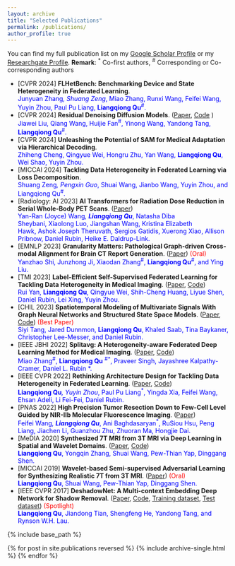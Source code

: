```yaml
---
layout: archive
title: "Selected Publications"
permalink: /publications/
author_profile: true
---
```


You can find my full publication list on my [Google Scholar Profile](https://scholar.google.com/citations?user=ruKpgzwAAAAJ&hl=zh-CN) or my [Researchgate Profile](https://www.researchgate.net/profile/Liangqiong-Qu-2).
**Remark**: <sup>*</sup> Co-first authors,  <sup>#</sup> Corresponding or Co-corresponding authors

- [CVPR 2024] **FLHetBench: Benchmarking Device and State Heterogeneity in Federated Learning**. 
 <br> <span style="color:blue;"> Junyuan Zhang<sup>*</sup>, Shuang Zeng<sup>*</sup>, Miao Zhang, Runxi Wang, Feifei Wang, Yuyin Zhou, Paul Pu Liang, **Liangqiong Qu**<sup>#</sup>. 
- [CVPR 2024] **Residual Denoising Diffusion Models**. ([Paper](https://arxiv.org/pdf/2308.13712.pdf), [Code](https://github.com/nachifur/RDDM) )
 <br> <span style="color:blue;"> Jiawei Liu, Qiang Wang, Huijie Fan<sup>#</sup>, Yinong Wang, Yandong Tang, **Liangqiong Qu**<sup>#</sup>. 
- [CVPR 2024] **Unleashing the Potential of SAM for Medical Adaptation via Hierarchical Decoding**. 
<br> <span style="color:blue;"> Zhiheng Cheng, Qingyue Wei, Hongru Zhu, Yan Wang, **Liangqiong Qu**, Wei Shao, Yuyin Zhou.
- [MICCAI 2024] **Tackling Data Heterogeneity in Federated Learning via Loss Decomposition**. 
<br> <span style="color:blue;"> Shuang Zeng<sup>*</sup>, Pengxin Guo<sup>*</sup>, Shuai Wang, Jianbo Wang, Yuyin Zhou, and Liangqiong Qu<sup>#</sup>.
- [Radiology: AI 2023] **AI Transformers for Radiation Dose Reduction in Serial Whole-Body PET Scans**. ([Paper](https://pubs.rsna.org/doi/full/10.1148/ryai.220246))
<br> <span style="color:blue;"> Yan-Ran (Joyce) Wang<sup>*</sup>, **Liangqiong Qu**<sup>*</sup>, Natasha Diba Sheybani, Xiaolong Luo, Jiangshan Wang, Kristina Elizabeth Hawk, Ashok Joseph Theruvath, Sergios Gatidis, Xuerong Xiao, Allison Pribnow, Daniel Rubin, Heike E. Daldrup-Link.
- [EMNLP 2023] **Granularity Matters: Pathological Graph-driven Cross-modal Alignment
for Brain CT Report Generation**. ([Paper](https://openreview.net/pdf?id=bB32QLrpu4)) <span style="color:red;"> (Oral) 
<br> <span style="color:blue;"> Yanzhao Shi, Junzhong Ji, Xiaodan Zhang<sup>#</sup>, **Liangqiong Qu**<sup>#</sup>, and Ying Liu.
- [TMI 2023] **Label-Efficient Self-Supervised Federated Learning for Tackling Data Heterogeneity in Medical Imaging**. ([Paper](https://ieeexplore-ieee-org.eproxy.lib.hku.hk/stamp/stamp.jsp?tp=&arnumber=10004993&tag=1), [Code](https://github.com/rui-yan/SSL-FL))
<br> <span style="color:blue;"> Rui Yan, **Liangqiong Qu**, Qingyue Wei, Shih-Cheng Huang, Liyue Shen, Daniel Rubin, Lei Xing, Yuyin Zhou.
- [CHIL 2023] **Spatiotemporal Modeling of Multivariate Signals With Graph Neural Networks and Structured State Space Models**. ([Paper](https://arxiv.org/pdf/2211.11176.pdf), [Code](https://github.com/tsy935/graphs4mer)) <span style="color:red;"> (Best Paper)
<br> <span style="color:blue;"> Siyi Tang, Jared Dunnmon, **Liangqiong Qu**, Khaled Saab, Tina Baykaner, Christopher Lee-Messer, and Daniel Rubin.
- [IEEE JBHI 2022] **Splitavg: A Heterogeneity-aware Federated Deep Learning Method for Medical Imaging**. ([Paper](https://ieeexplore.ieee.org/abstract/document/9806163), [Code](https://github.com/zm17943/SplitAVG))
<br> <span style="color:blue;"> Miao Zhang<sup>#</sup>, **Liangqiong Qu** <sup>#</sup><sup>*</sup>, Praveer Singh, Jayashree Kalpathy-Cramer, Daniel L. Rubin *. 
- [IEEE CVPR 2022] **Rethinking Architecture Design for Tackling Data Heterogeneity in Federated Learning**. ([Paper](https://openaccess.thecvf.com/content/CVPR2022/papers/Qu_Rethinking_Architecture_Design_for_Tackling_Data_Heterogeneity_in_Federated_Learning_CVPR_2022_paper.pdf), [Code](https://github.com/Liangqiong/ViT-FL-main))
<br> <span style="color:blue;"> **Liangqiong Qu**<sup>*</sup>, Yuyin Zhou<sup>*</sup>, Paul Pu Liang<sup>*</sup>, Yingda Xia, Feifei Wang, Ehsan Adeli, Li Fei-Fei, Daniel Rubin.
- [PNAS 2022] **High Precision Tumor Resection Down to Few-Cell Level Guided
by NIR-IIb Molecular Fluorescence Imaging**. ([Paper](https://www.pnas.org/doi/full/10.1073/pnas.2123111119))
<br> <span style="color:blue;"> Feifei Wang<sup>*</sup>, **Liangqiong Qu**<sup>*</sup>, Ani Baghdasaryan<sup>*</sup>, RuSiou Hsu, Peng Liang, Jiachen Li, Guanzhou Zhu, Zhuoran Ma, Hongjie Dai.
- [MeDIA 2020] **Synthesized 7T MRI from 3T MRI via Deep Learning in Spatial and Wavelet Domains**. ([Paper](https://www.sciencedirect.com/science/article/pii/S1361841520300293?casa_token=EOp1ZQaY6-wAAAAA:ZDlOHj_p9PlXDc2QtF7hAyzlYS-dqP0vYLJ_tcFD7afoo1w68-EHixRkyYWVAduqz2_mHNHRQA), [Code](https://github.com/Liangqiong/WATNet))
 <br> <span style="color:blue;"> **Liangqiong Qu**, Yongqin Zhang, Shuai Wang, Pew-Thian Yap, Dinggang Shen.
- [MICCAI 2019] **Wavelet-based Semi-supervised Adversarial Learning for Synthesizing Realistic 7T from 3T MRI**. ([Paper](https://link.springer.com/chapter/10.1007/978-3-030-32251-9_86)) <span style="color:red;"> (Oral) 
 <br> <span style="color:blue;"> **Liangqiong Qu**, Shuai Wang, Pew-Thian Yap, Dinggang Shen. 
- [IEEE CVPR 2017] **DeshadowNet: A Multi-context Embedding Deep Network for Shadow Removal**. ([Paper](https://openaccess.thecvf.com/content_cvpr_2017/papers/Qu_DeshadowNet_A_Multi-Context_CVPR_2017_paper.pdf), [Code](https://pan.baidu.com/s/1cKRVJMbemvTOlJgZqk2Nyw), [Training dataset](https://drive.google.com/file/d/1W8vBRJYDG9imMgr9I2XaA13tlFIEHOjS/view), [Test dataset](https://hkuhk-my.sharepoint.com/:f:/g/personal/liangqqu_hku_hk/EqgW2IasbE1NtxtCycnaew4B6JQLsID1SQHUjGr9YwC3Fg?e=9uqw4C)) <span style="color:red;"> (Spotlight)
<br> <span style="color:blue;"> **Liangqiong Qu**, Jiandong Tian, Shengfeng He, Yandong Tang, and Rynson W.H. Lau. 


{% include base_path %}

{% for post in site.publications reversed %}
  {% include archive-single.html %}
{% endfor %}
